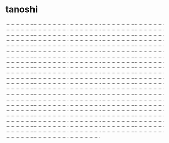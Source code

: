 # tanoshi
......................................................................................................................................................................................................................................................................................................................................................................................................................................................................................................................................................................................................................................................................................................................................................................................................................................................................................................................................................................................................................................................................................................................................................................................................................................................................................................................................................................................................................................................................................................................................................................................................................................................................................................................................................................................................................................................................................................................................................................................................................................................................................................................................................................................................................................................................................................................................................................................................................................................................................................................................................................................................................................................................................................................................................................................